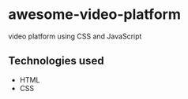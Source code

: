 # awesome-video-platform

video platform using CSS and JavaScript


## Technologies used

* HTML
* CSS
